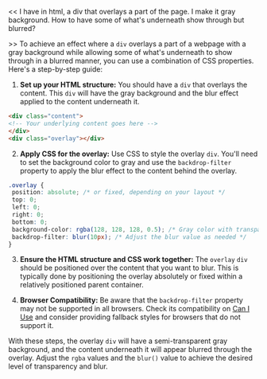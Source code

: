 
<<
I have in html, a div that overlays a part of the page. I make it gray background. How to have some of what's underneath show through but blurred?

\>>
To achieve an effect where a `div` overlays a part of a webpage with a gray background while allowing some of what's underneath to show through in a blurred manner, you can use a combination of CSS properties. Here's a step-by-step guide:

1. **Set up your HTML structure:** You should have a `div` that overlays the content. This `div` will have the gray background and the blur effect applied to the content underneath it.

```html
<div class="content">
<!-- Your underlying content goes here -->
</div>
<div class="overlay"></div>
```

2. **Apply CSS for the overlay:** Use CSS to style the overlay `div`. You'll need to set the background color to gray and use the `backdrop-filter` property to apply the blur effect to the content behind the overlay.

```css
.overlay {
 position: absolute; /* or fixed, depending on your layout */
 top: 0;
 left: 0;
 right: 0;
 bottom: 0;
 background-color: rgba(128, 128, 128, 0.5); /* Gray color with transparency */
 backdrop-filter: blur(10px); /* Adjust the blur value as needed */
}
```

3. **Ensure the HTML structure and CSS work together:** The `overlay` `div` should be positioned over the content that you want to blur. This is typically done by positioning the overlay absolutely or fixed within a relatively positioned parent container.

4. **Browser Compatibility:** Be aware that the `backdrop-filter` property may not be supported in all browsers. Check its compatibility on [Can I Use](https://caniuse.com/?search=backdrop-filter) and consider providing fallback styles for browsers that do not support it.

With these steps, the overlay `div` will have a semi-transparent gray background, and the content underneath it will appear blurred through the overlay. Adjust the `rgba` values and the `blur()` value to achieve the desired level of transparency and blur.